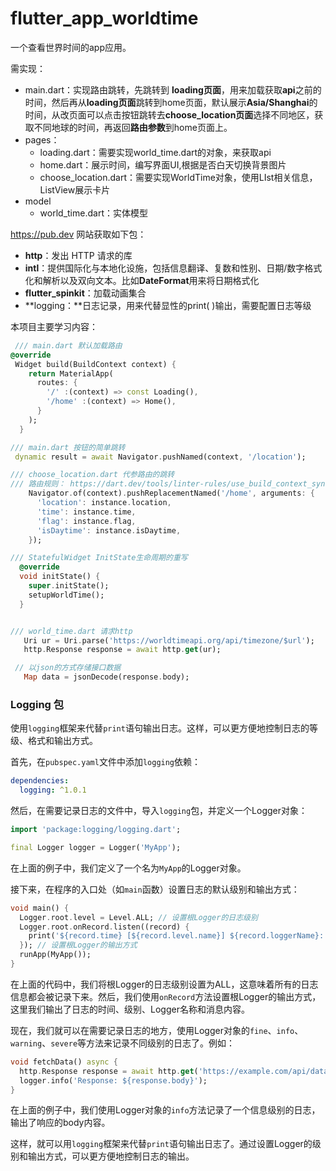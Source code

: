 # flutter_app_worldtime

一个查看世界时间的app应用。

需实现：

- main.dart：实现路由跳转，先跳转到 **loading页面**，用来加载获取**api**之前的时间，然后再从**loading页面**跳转到home页面，默认展示**Asia/Shanghai**的时间，从改页面可以点击按钮跳转去**choose_location页面**选择不同地区，获取不同地球的时间，再返回**路由参数**到home页面上。
- pages：
  - loading.dart：需要实现world_time.dart的对象，来获取api
  - home.dart：展示时间，编写界面UI,根据是否白天切换背景图片
  - choose_location.dart：需要实现WorldTime对象，使用LIst相关信息，ListView展示卡片
- model
  - world_time.dart：实体模型



https://pub.dev 网站获取如下包：

- **http**：发出 HTTP 请求的库
- **intl**：提供国际化与本地化设施，包括信息翻译、复数和性别、日期/数字格式化和解析以及双向文本。比如**DateFormat**用来将日期格式化
- **flutter_spinkit**：加载动画集合
- **logging：**日志记录，用来代替显性的print( )输出，需要配置日志等级



本项目主要学习内容：

```dart
 /// main.dart 默认加载路由
@override
 Widget build(BuildContext context) {
    return MaterialApp(
      routes: {
        '/' :(context) => const Loading(),
        '/home' :(context) => Home(),
      }
    );
  }

/// main.dart 按钮的简单跳转
 dynamic result = await Navigator.pushNamed(context, '/location');

/// choose_location.dart 代参路由的跳转  
/// 路由规则： https://dart.dev/tools/linter-rules/use_build_context_synchronously
    Navigator.of(context).pushReplacementNamed('/home', arguments: {
      'location': instance.location,
      'time': instance.time,
      'flag': instance.flag,
      'isDaytime': instance.isDaytime,
    });

/// StatefulWidget InitState生命周期的重写
  @override
  void initState() {
    super.initState();
    setupWorldTime();
  }


/// world_time.dart 请求http
   Uri ur = Uri.parse('https://worldtimeapi.org/api/timezone/$url');
   http.Response response = await http.get(ur);

 // 以json的方式存储接口数据
   Map data = jsonDecode(response.body);
```



### Logging 包

使用`logging`框架来代替`print`语句输出日志。这样，可以更方便地控制日志的等级、格式和输出方式。

首先，在`pubspec.yaml`文件中添加`logging`依赖：

```yaml
dependencies:
  logging: ^1.0.1
```

然后，在需要记录日志的文件中，导入`logging`包，并定义一个Logger对象：

```dart
import 'package:logging/logging.dart';

final Logger logger = Logger('MyApp');
```

在上面的例子中，我们定义了一个名为`MyApp`的Logger对象。

接下来，在程序的入口处（如`main`函数）设置日志的默认级别和输出方式：

```dart
void main() {
  Logger.root.level = Level.ALL; // 设置根Logger的日志级别
  Logger.root.onRecord.listen((record) {
    print('${record.time} [${record.level.name}] ${record.loggerName}: ${record.message}');
  }); // 设置根Logger的输出方式
  runApp(MyApp());
}
```

在上面的代码中，我们将根Logger的日志级别设置为ALL，这意味着所有的日志信息都会被记录下来。然后，我们使用`onRecord`方法设置根Logger的输出方式，这里我们输出了日志的时间、级别、Logger名称和消息内容。

现在，我们就可以在需要记录日志的地方，使用Logger对象的`fine`、`info`、`warning`、`severe`等方法来记录不同级别的日志了。例如：

```dart
void fetchData() async {
  http.Response response = await http.get('https://example.com/api/data');
  logger.info('Response: ${response.body}');
}
```

在上面的例子中，我们使用Logger对象的`info`方法记录了一个信息级别的日志，输出了响应的body内容。

这样，就可以用`logging`框架来代替`print`语句输出日志了。通过设置Logger的级别和输出方式，可以更方便地控制日志的输出。

